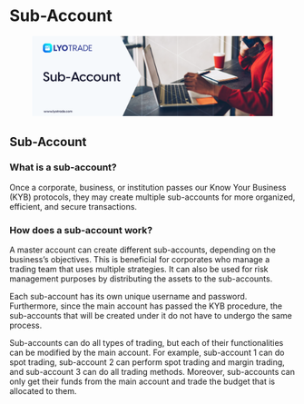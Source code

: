 # Sub-Account

<figure><img src="../../.gitbook/assets/Sub-Account.png" alt=""><figcaption></figcaption></figure>

## Sub-Account

### What is a sub-account?

Once a corporate, business, or institution passes our Know Your Business (KYB) protocols, they may create multiple sub-accounts for more organized, efficient, and secure transactions.

### How does a sub-account work?

A master account can create different sub-accounts, depending on the business’s objectives. This is beneficial for corporates who manage a trading team that uses multiple strategies. It can also be used for risk management purposes by distributing the assets to the sub-accounts.

Each sub-account has its own unique username and password. Furthermore, since the main account has passed the KYB procedure, the sub-accounts that will be created under it do not have to undergo the same process.

Sub-accounts can do all types of trading, but each of their functionalities can be modified by the main account. For example, sub-account 1 can do spot trading, sub-account 2 can perform spot trading and margin trading, and sub-account 3 can do all trading methods. Moreover, sub-accounts can only get their funds from the main account and trade the budget that is allocated to them.
